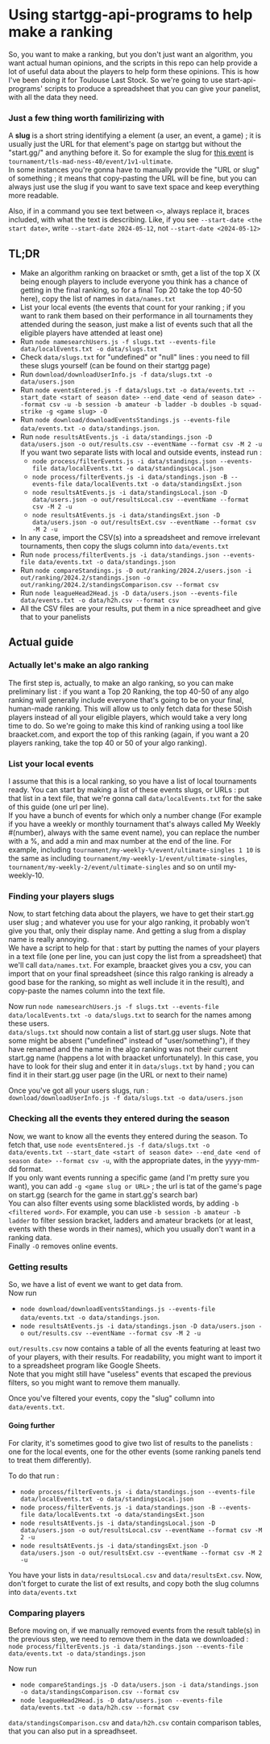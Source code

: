 # Using startgg-api-programs to help make a ranking

So, you want to make a ranking, but you don't just want an algorithm, you want actual human opinions, and the scripts in this repo can help provide a lot of useful data about the players to help form these opinions. This is how I've been doing it for Toulouse Last Stock. So we're going to use start-api-programs' scripts to produce a spreadsheet that you can give your panelist, with all the data they need.

### Just a few thing worth familirizing with
A **slug** is a short string identifying a element (a user, an event, a game) ; it is usually just the URL for that element's page on startgg but without the "start.gg/" and anything before it. So for example the slug for [this event](https://start.gg/tournament/tls-mad-ness-40/event/1v1-ulimtate) is `tournament/tls-mad-ness-40/event/1v1-ultimate`.   
In some instances you're gonna have to manually provide the "URL or slug" of something ; it means that copy-pasting the URL will be fine, but you can always just use the slug if you want to save text space and keep everything more readable.  

Also, if in a command you see text between `<>`, always replace it, braces included, with what the text is describing. Like, if you see `--start-date <the start date>`, write `--start-date 2024-05-12`, not `--start-date <2024-05-12>`

## TL;DR
- Make an algorithm ranking on braacket or smth, get a list of the top X (X being enough players to include everyone you think has a chance of getting in the final ranking, so for a final Top 20 take the top 40-50 here), copy the list of names in `data/names.txt`
- List your local events (the events that count for your ranking ; if you want to rank them based on their performance in all tournaments they attended during the season, just make a list of events such that all the eligible players have attended at least one)
- Run `node namesearchUsers.js -f slugs.txt --events-file data/localEvents.txt -o data/slugs.txt`
- Check `data/slugs.txt` for "undefined" or "null" lines : you need to fill these slugs yourself (can be found on their startgg page)
- Run `download/downloadUserInfo.js -f data/slugs.txt -o data/users.json`
- Run `node eventsEntered.js -f data/slugs.txt -o data/events.txt --start_date <start of season date> --end_date <end of season date> --format csv -u -b session -b amateur -b ladder -b doubles -b squad-strike -g <game slug> -O`
- Run `node download/downloadEventsStandings.js --events-file data/events.txt -o data/standings.json`. 
- Run `node resultsAtEvents.js -i data/standings.json -D data/users.json -o out/results.csv --eventName --format csv -M 2 -u`   
  If you want two separate lists with local and outside events, instead run : 
    - `node process/filterEvents.js -i data/standings.json --events-file data/localEvents.txt -o data/standingsLocal.json`
    - `node process/filterEvents.js -i data/standings.json -B --events-file data/localEvents.txt -o data/standingsExt.json`
    - `node resultsAtEvents.js -i data/standingsLocal.json -D data/users.json -o out/resultsLocal.csv --eventName --format csv -M 2 -u`
    - `node resultsAtEvents.js -i data/standingsExt.json -D data/users.json -o out/resultsExt.csv --eventName --format csv -M 2 -u`
- In any case, import the CSV(s) into a spreadsheet and remove irrelevant tournaments, then copy the slugs column into `data/events.txt`
- Run `node process/filterEvents.js -i data/standings.json --events-file data/events.txt -o data/standings.json`
- Run `node compareStandings.js -D out/ranking/2024.2/users.json -i out/ranking/2024.2/standings.json -o out/ranking/2024.2/standingsComparison.csv --format csv`
- Run `node leagueHead2Head.js -D data/users.json --events-file data/events.txt -o data/h2h.csv --format csv`
- All the CSV files are your results, put them in a nice spreadheet and give that to your panelists

## Actual guide

### Actually let's make an algo ranking

The first step is, actually, to make an algo ranking, so you can make preliminary list : if you want a Top 20 Ranking, the top 40-50 of any algo ranking will generally include everyone that's going to be on your final, human-made ranking. This will allow us to only fetch data for these 50ish players instead of all your eligible players, which would take a very long time to do. So we're going to make this kind of ranking using a tool like braacket.com, and export the top of this ranking (again, if you want a 20 players ranking, take the top 40 or 50 of your algo ranking).

### List your local events

I assume that this is a local ranking, so you have a list of local tournaments ready. You can start by making a list of these events slugs, or URLs : put that list in a text file, that we're gonna call `data/localEvents.txt` for the sake of this guide (one url per line).    
If you have a bunch of events for which only a number change (For example if you have a weekly or monthly tournament that's always called My Weekly #(number), always with the same event name), you can replace the number with a %, and add a min and max number at the end of the line. For example, including `tournament/my-weekly-%/event/ultimate-singles 1 10` is the same as including `tournament/my-weekly-1/event/ultimate-singles`, `tournament/my-weekly-2/event/ultimate-singles` and so on until my-weekly-10.

### Finding your players slugs

Now, to start fetching data about the players, we have to get their start.gg user slug ; and whatever you use for your algo ranking, it probably won't give you that, only their display name. And getting a slug from a display name is really annoying.  
We have a script to help for that : start by putting the names of your players in a text file (one per line, you can just copy the list from a spreadsheet) that we'll call `data/names.txt`. 
For example, braacket gives you a csv, you can import that on your final spreadsheet (since this ralgo ranking is already a good base for the ranking, so might as well include it in the result), and copy-paste the names column into the text file.  

Now run `node namesearchUsers.js -f slugs.txt --events-file data/localEvents.txt -o data/slugs.txt` to search for the names among these users.  
`data/slugs.txt` should now contain a list of start.gg user slugs. Note that some might be absent ("undefined" instead of "user/something"), if they have renamed and the name in the algo ranking was not their current start.gg name (happens a lot with braacket unfortunately). In this case, you have to look for their slug and enter it in `data/slugs.txt` by hand ; you can find it in their start.gg user page (in the URL or next to their name)

Once you've got all your users slugs, run :  
`download/downloadUserInfo.js -f data/slugs.txt -o data/users.json`

### Checking all the events they entered during the season
Now, we want to know all the events they entered during the season. To fetch that, use `node eventsEntered.js -f data/slugs.txt -o data/events.txt --start_date <start of season date> --end_date <end of season date> --format csv -u`, with the appropriate dates, in the yyyy-mm-dd format.   
If you only want events running a specific game (and I'm pretty sure you want), you can add `-g <game slug or URL>` ; the url is tat of the game's page on start.gg (search for the game in start.gg's search bar)  
You can also filter events using some blacklisted words, by adding `-b <filtered word>`. For example, you can use `-b session -b amateur -b ladder` to filter session bracket, ladders and amateur brackets (or at least, events with these words in their names), which you usually don't want in a ranking data.  
Finally `-O` removes online events.

### Getting results
So, we have a list of event we want to get data from.  
Now run
- `node download/downloadEventsStandings.js --events-file data/events.txt -o data/standings.json`. 
- `node resultsAtEvents.js -i data/standings.json -D data/users.json -o out/results.csv --eventName --format csv -M 2 -u`  

`out/results.csv` now contains a table of all the events featuring at least two of your players, with their results. For readability, you might want to import it to a spreadsheet program like Google Sheets.  
Note that you might still have "useless" events that escaped the previous filters, so you might want to remove them manually.  

Once you've filtered your events, copy the "slug" collumn into `data/events.txt`. 

#### Going further
For clarity, it's sometimes good to give two list of results to the panelists : one for the local events, one for the other events (some ranking panels tend to treat them differently).  

To do that run : 
- `node process/filterEvents.js -i data/standings.json --events-file data/localEvents.txt -o data/standingsLocal.json`
- `node process/filterEvents.js -i data/standings.json -B --events-file data/localEvents.txt -o data/standingsExt.json`
- `node resultsAtEvents.js -i data/standingsLocal.json -D data/users.json -o out/resultsLocal.csv --eventName --format csv -M 2 -u`
- `node resultsAtEvents.js -i data/standingsExt.json -D data/users.json -o out/resultsExt.csv --eventName --format csv -M 2 -u`

You have your lists in `data/resultsLocal.csv` and `data/resultsExt.csv`. Now, don't forget to curate the list of ext results, and copy both the slug columns into `data/events.txt`

### Comparing players
Before moving on, if we manually removed events from the result table(s) in the previous step, we need to remove them in the data we downloaded :  
`node process/filterEvents.js -i data/standings.json --events-file data/events.txt -o data/standings.json`  

Now run 
- `node compareStandings.js -D data/users.json -i data/standings.json -o data/standingsComparison.csv --format csv`
- `node leagueHead2Head.js -D data/users.json --events-file data/events.txt -o data/h2h.csv --format csv`

`data/standingsComparison.csv` and `data/h2h.csv` contain comparison tables, that you can also put in a spreadhseet.  